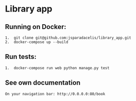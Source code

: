 # Library app

## Running on Docker:
    1.  git clone git@github.com:jsparadacelis/library_app.git
    2.  docker-compose up --build
## Run tests:
    1.  docker-compose run web python manage.py test
## See own documentation
    On your navigation bar: http://0.0.0.0:80/book
